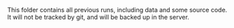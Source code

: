 This folder contains all previous runs, including data and some source code.  It will not be tracked by git, and will be backed up in the server.
